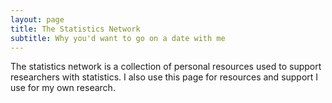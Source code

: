 ```yaml
---
layout: page
title: The Statistics Network
subtitle: Why you'd want to go on a date with me
---
```


The statistics network is a collection of personal resources used to support researchers with statistics. I also use this page for resources and support I use for my own research.
